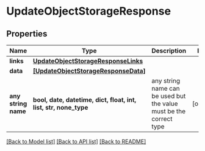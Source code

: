 # UpdateObjectStorageResponse


## Properties
Name | Type | Description | Notes
------------ | ------------- | ------------- | -------------
**links** | [**UpdateObjectStorageResponseLinks**](UpdateObjectStorageResponseLinks.md) |  | 
**data** | [**[UpdateObjectStorageResponseData]**](UpdateObjectStorageResponseData.md) |  | 
**any string name** | **bool, date, datetime, dict, float, int, list, str, none_type** | any string name can be used but the value must be the correct type | [optional]

[[Back to Model list]](../README.md#documentation-for-models) [[Back to API list]](../README.md#documentation-for-api-endpoints) [[Back to README]](../README.md)


